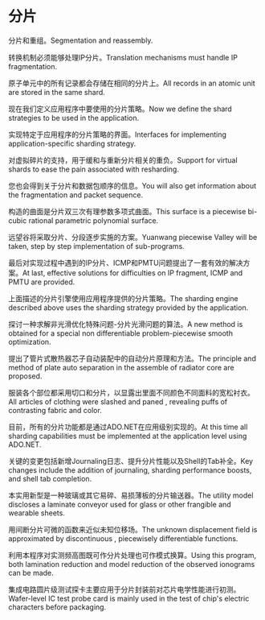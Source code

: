 # 分片

<p><span class="chinese">分片和重组。</span><span class="english">Segmentation and reassembly.</span></p>

<p><span class="chinese">转换机制必须能够处理IP分片。</span><span class="english">Translation mechanisms must handle IP fragmentation.</span></p>

<p><span class="chinese">原子单元中的所有记录都会存储在相同的分片上。</span><span class="english">All records in an atomic unit are stored in the same shard.</span></p>

<p><span class="chinese">现在我们定义应用程序中要使用的分片策略。</span><span class="english">Now we define the shard strategies to be used in the application.</span></p>

<p><span class="chinese">实现特定于应用程序的分片策略的界面。</span><span class="english">Interfaces for implementing application-specific sharding strategy.</span></p>

<p><span class="chinese">对虚拟碎片的支持，用于缓和与重新分片相关的重负。</span><span class="english">Support for virtual shards to ease the pain associated with resharding.</span></p>

<p><span class="chinese">您也会得到关于分片和数据包顺序的信息。</span><span class="english">You will also get information about the fragmentation and packet sequence.</span></p>

<p><span class="chinese">构造的曲面是分片双三次有理参数多项式曲面。</span><span class="english">This surface is a piecewise bi-cubic rational parametric polynomial surface.</span></p>

<p><span class="chinese">远望谷将采取分片、分段逐步实施的方案。</span><span class="english">Yuanwang piecewise Valley will be taken, step by step implementation of sub-programs.</span></p>

<p><span class="chinese">最后对实现过程中遇到的IP分片、ICMP和PMTU问题提出了一套有效的解决方案。</span><span class="english">At last, effective solutions for difficulties on IP fragment, ICMP and PMTU are provided.</span></p>

<p><span class="chinese">上面描述的分片引擎使用应用程序提供的分片策略。</span><span class="english">The sharding engine described above uses the sharding strategy provided by the application.</span></p>

<p><span class="chinese">探讨一种求解非光滑优化特殊问题-分片光滑问题的算法。</span><span class="english">A new method is obtained for a special non differentiable problem-piecewise smooth optimization.</span></p>

<p><span class="chinese">提出了管片式散热器芯子自动装配中的自动分片原理和方法。</span><span class="english">The principle and method of plate auto separation in the assemble of radiator core are proposed.</span></p>

<p><span class="chinese">服装各个部位都采用切口和分片，以显露出里面不同颜色不同面料的宽松衬衣。</span><span class="english">All articles of clothing were slashed and paned , revealing puffs of contrasting fabric and color.</span></p>

<p><span class="chinese">目前，所有的分片功能都是通过ADO.NET在应用级别实现的。</span><span class="english">At this time all sharding capabilities must be implemented at the application level using ADO.NET.</span></p>

<p><span class="chinese">关键的变更包括新增Journaling日志、提升分片性能以及Shell的Tab​补全。</span><span class="english">Key changes include the addition of journaling, sharding performance boosts, and shell tab completion.</span></p>

<p><span class="chinese">本实用新型是一种玻璃或其它易碎、易损薄板的分片输送器。</span><span class="english">The utility model discloses a laminate conveyor used for glass or other frangible and wearable sheets.</span></p>

<p><span class="chinese">用间断分片可微的函数来近似未知位移场。</span><span class="english">The unknown displacement field is approximated by discontinuous , piecewisely differentiable functions.</span></p>

<p><span class="chinese">利用本程序对实测频高图既可作分片处理也可作模式换算。</span><span class="english">Using this program, both lamination reduction and model reduction of the observed ionograms can be made.</span></p>

<p><span class="chinese">集成电路圆片级测试探卡主要应用于分片封装前对芯片电学性能进行初测。</span><span class="english">Wafer-level IC test probe card is mainly used in the test of chip's electric characters before packaging.</span></p>

